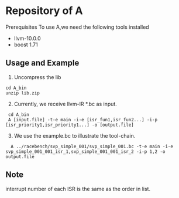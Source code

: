 # Repository of A

Prerequisites
To use A,we need the following tools installed

+ llvm-10.0.0
+ boost 1.71

## Usage and Example
1. Uncompress the lib
```
cd A_bin
unzip lib.zip
```
2. Currently, we receive llvm-IR *.bc as input.
```
 cd A_bin
 A [input.file] -t-e main -i-e [isr_fun1,isr_fun2...] -i-p [isr_priority1,isr_priority1...] -o [output.file]
```
3. We use the example.bc to illustrate the tool-chain.
```
  A ../racebench/svp_simple_001/svp_simple_001.bc -t-e main -i-e svp_simple_001_001_isr_1,svp_simple_001_001_isr_2 -i-p 1,2 -o output.file
```
## Note
interrupt number of each ISR is the same as the order in list.
